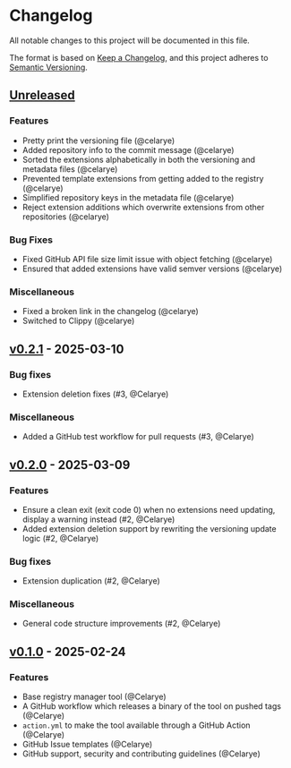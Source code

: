 # Changelog
All notable changes to this project will be documented in this file.

The format is based on [Keep a Changelog](https://keepachangelog.com/en/1.1.0/),
and this project adheres to [Semantic Versioning](https://semver.org/spec/v2.0.0.html).

## [Unreleased]

### Features

- Pretty print the versioning file (@celarye)
- Added repository info to the commit message (@celarye)
- Sorted the extensions alphabetically in both the versioning and metadata files (@celarye)
- Prevented template extensions from getting added to the registry (@celarye)
- Simplified repository keys in the metadata file (@celarye)
- Reject extension additions which overwrite extensions from other repositories (@celarye)

### Bug Fixes

- Fixed GitHub API file size limit issue with object fetching (@celarye)
- Ensured that added extensions have valid semver versions (@celarye)

### Miscellaneous

- Fixed a broken link in the changelog (@celarye)
- Switched to Clippy (@celarye)

## [v0.2.1] - 2025-03-10

### Bug fixes

- Extension deletion fixes (#3, @Celarye)

### Miscellaneous

- Added a GitHub test workflow for pull requests (#3, @Celarye)

## [v0.2.0] - 2025-03-09

### Features

- Ensure a clean exit (exit code 0) when no extensions need updating, display a warning instead (#2, @Celarye)
- Added extension deletion support by rewriting the versioning update logic (#2, @Celarye)

### Bug fixes

- Extension duplication (#2, @Celarye)

### Miscellaneous

- General code structure improvements (#2, @Celarye)

## [v0.1.0] - 2025-02-24

### Features

- Base registry manager tool (@Celarye)
- A GitHub workflow which releases a binary of the tool on pushed tags (@Celarye)
- `action.yml` to make the tool available through a GitHub Action (@Celarye)
- GitHub Issue templates (@Celarye)
- GitHub support, security and contributing guidelines (@Celarye)

[Unreleased]: https://github.com/paperback-community/registry-manager/compare/v0.2.1...HEAD
[v0.2.1]: https://github.com/paperback-community/registry-manager/compare/v0.2.0...v0.2.1
[v0.2.0]: https://github.com/paperback-community/registry-manager/compare/v0.1.0...v0.2.0
[v0.1.0]: https://github.com/paperback-community/registry-manager/releases/tag/v0.1.0

